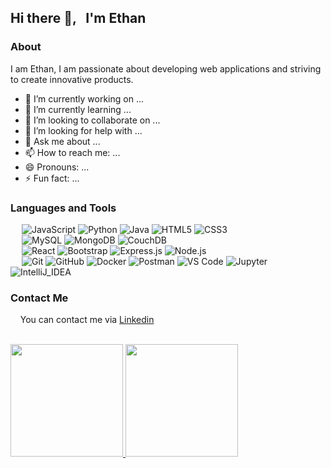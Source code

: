 ## Hi there 👋, &nbsp; I'm Ethan

### About
I am Ethan, I am passionate about developing web applications and striving to create innovative products.
- 🔭 I’m currently working on ...
- 🌱 I’m currently learning ...
- 👯 I’m looking to collaborate on ...
- 🤔 I’m looking for help with ...
- 💬 Ask me about ...
- 📫 How to reach me: ...
- 😄 Pronouns: ...
- ⚡ Fun fact: ...


### Languages and Tools

&emsp;
  ![JavaScript](https://img.shields.io/badge/-JavaScript-black?style=flat&logo=javascript)
  ![Python](https://img.shields.io/badge/-Python-black?style=flat&logo=python)
  ![Java](https://img.shields.io/badge/-Java-black?style=flat&logo=Java&logoColor=007396)
  ![HTML5](https://img.shields.io/badge/-HTML5-black?style=flat&logo=HTML5)
  ![CSS3](https://img.shields.io/badge/-CSS3-black?style=flat&logo=CSS3&logoColor=1572B6)
<br/>&emsp;
  ![MySQL](https://img.shields.io/badge/-MySQL-black?style=flat&logo=mysql)
  ![MongoDB](https://img.shields.io/badge/-MongoDB-black?style=flat&logo=mongodb)
  ![CouchDB](https://img.shields.io/badge/-CouchDB-black?style=flat&logo=couchDB)
<br/>&emsp;
  ![React](https://img.shields.io/badge/-React-black?style=flat&logo=react)
  ![Bootstrap](https://img.shields.io/badge/-Bootstrap-black?style=flat&logo=bootstrap&logoColor=563D7C)
  ![Express.js](https://img.shields.io/badge/-Express.js-black?style=flat&logo=express)
  ![Node.js](https://img.shields.io/badge/-Node.js-black?style=flat&logo=node.js)
<br/>&emsp;
  ![Git](https://img.shields.io/badge/-Git-black?style=flat&logo=git)
  ![GitHub](https://img.shields.io/badge/-GitHub-black?style=flat&logo=github)
  ![Docker](https://img.shields.io/badge/-Docker-black?style=flat&logo=docker)
  ![Postman](https://img.shields.io/badge/-Postman-black?style=flat&logo=postman)
  ![VS Code](https://img.shields.io/badge/-Visual%20Studio%20Code-black?style=flat&logo=visual-studio-code&logoColor=007ACC)
  ![Jupyter](https://img.shields.io/badge/-Jupyter-black?style=flat&logo=jupyter&logoColor=007ACC)
  ![IntelliJ_IDEA](https://img.shields.io/badge/-IntelliJ_IDEA-black?style=flat&logo=intellij-idea&logoColor=007ACC)

### Contact Me
&nbsp;&nbsp;&nbsp;&nbsp;You can contact me via <a href="https://www.linkedin.com/in/ethange/" target="_blank">Linkedin<a>
  
<br/>
<a href="https://github.com/ethanau">
  <img height="180em" src="https://github-readme-stats.vercel.app/api?username=ethanau&theme=buefy&show_icons=true" />
  <img height="180em" src="https://github-readme-stats.vercel.app/api/top-langs/?username=ethanau&theme=buefy&layout=compact" />
</a>

<!--
**ethanau/ethanau** is a ✨ _special_ ✨ repository because its `README.md` (this file) appears on your GitHub profile.

Here are some ideas to get you started:

- 🔭 I’m currently working on ...
- 🌱 I’m currently learning ...
- 👯 I’m looking to collaborate on ...
- 🤔 I’m looking for help with ...
- 💬 Ask me about ...
- 📫 How to reach me: ...
- 😄 Pronouns: ...
- ⚡ Fun fact: ...
-->
